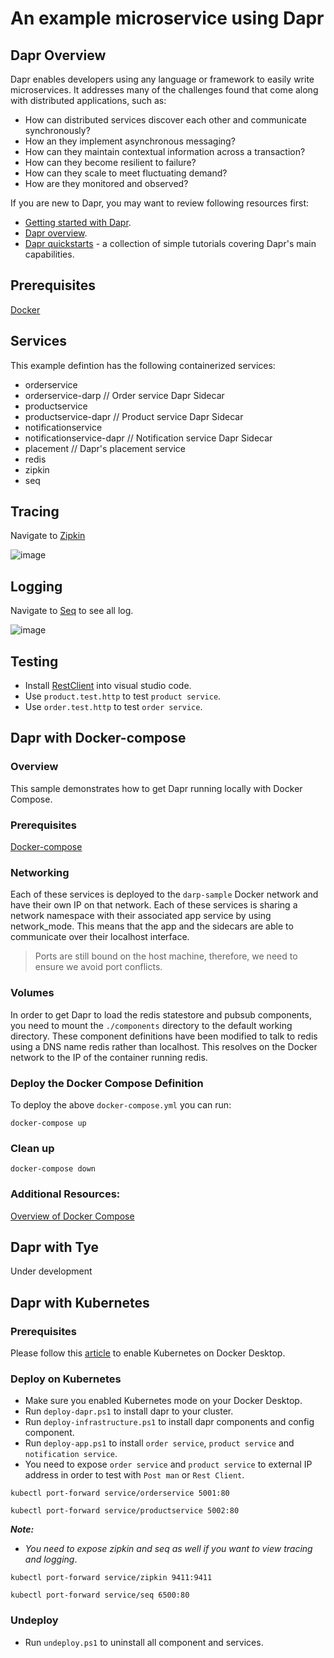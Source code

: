 # An example microservice using Dapr

## Dapr Overview
Dapr enables developers using any language or framework to easily write microservices. It addresses many of the challenges found that come along with distributed applications, such as:
- How can distributed services discover each other and communicate synchronously?
- How an they implement asynchronous messaging?
- How can they maintain contextual information across a transaction?
- How can they become resilient to failure?
- How can they scale to meet fluctuating demand?
- How are they monitored and observed?

If you are new to Dapr, you may want to review following resources first:
- [Getting started with Dapr](https://docs.dapr.io/getting-started/).
- [Dapr overview](https://docs.dapr.io/concepts/overview/).
- [Dapr quickstarts](https://github.com/dapr/quickstarts) - a collection of simple tutorials covering Dapr's main capabilities.

## Prerequisites
[Docker](https://www.docker.com/)

## Services
This example defintion has the following containerized services:
- orderservice
- orderservice-darp // Order service Dapr Sidecar
- productservice
- productservice-dapr // Product service Dapr Sidecar
- notificationservice
- notificationservice-dapr // Notification service Dapr Sidecar
- placement // Dapr's placement service
- redis
- zipkin 
- seq

## Tracing
Navigate to [Zipkin](http://localhost:9411)

![image](https://user-images.githubusercontent.com/26458668/114176036-da1c5000-9964-11eb-9992-5d9cdf7fceb0.png)

## Logging
Navigate to [Seq](http://localhost:6500/) to see all log.

![image](https://user-images.githubusercontent.com/26458668/114175999-d38dd880-9964-11eb-8081-190d817956c3.png)

## Testing
- Install [RestClient](https://marketplace.visualstudio.com/items?itemName=humao.rest-client) into visual studio code.
- Use `product.test.http` to test `product service`.
- Use `order.test.http` to test `order service`.

## Dapr with Docker-compose

### Overview
This sample demonstrates how to get Dapr running locally with Docker Compose. 

### Prerequisites
[Docker-compose](https://docs.docker.com/compose/install/)

### Networking
Each of these services is deployed to the `darp-sample` Docker network and have their own IP on that network. Each of these services is sharing a network namespace with their associated app service by using network_mode. This means that the app and the sidecars are able to communicate over their localhost interface.

> Ports are still bound on the host machine, therefore, we need to ensure we avoid port conflicts.

### Volumes
In order to get Dapr to load the redis statestore and pubsub components, you need to mount the `./components` directory to the default working directory. These component definitions have been modified to talk to redis using a DNS name redis rather than localhost. This resolves on the Docker network to the IP of the container running redis.

### Deploy the Docker Compose Definition
To deploy the above `docker-compose.yml` you can run:
```
docker-compose up
```

### Clean up
```
docker-compose down
```

### Additional Resources:
[Overview of Docker Compose](https://docs.docker.com/compose/)

## Dapr with Tye
Under development

## Dapr with Kubernetes

### Prerequisites
Please follow this [article](https://andrewlock.net/running-kubernetes-and-the-dashboard-with-docker-desktop/) to enable Kubernetes on Docker Desktop.

### Deploy on Kubernetes
- Make sure you enabled Kubernetes mode on your Docker Desktop.
- Run `deploy-dapr.ps1` to install dapr to your cluster.
- Run `deploy-infrastructure.ps1` to install dapr components and config component.
- Run `deploy-app.ps1` to install `order service`, `product service` and `notification service`.
- You need to expose `order service` and `product service` to external IP address in order to test with `Post man` or `Rest Client`.

```
kubectl port-forward service/orderservice 5001:80
```
```
kubectl port-forward service/productservice 5002:80
```

***Note:***
- *You need to expose zipkin and seq as well if you want to view tracing and logging*.
```
kubectl port-forward service/zipkin 9411:9411
```
```
kubectl port-forward service/seq 6500:80
```

### Undeploy
- Run `undeploy.ps1` to uninstall all component and services.